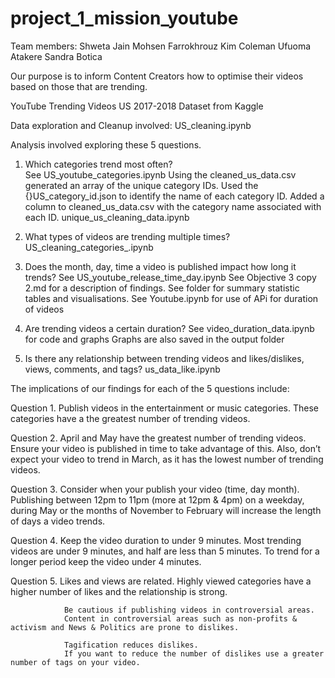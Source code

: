 # project_1_mission_youtube 

Team members:
Shweta Jain
Mohsen Farrokhrouz
Kim Coleman
Ufuoma Atakere
Sandra Botica

Our purpose is to inform Content Creators how to optimise their videos based on those that are trending.

YouTube Trending Videos US 2017-2018 Dataset from Kaggle

Data exploration and Cleanup involved:
        US_cleaning.ipynb


Analysis involved exploring these 5 questions.

1. Which categories trend most often?                                                       
        See US_youtube_categories.ipynb
        Using the cleaned_us_data.csv generated an array of the unique category IDs.
        Used the {}US_category_id.json to identify the name of each category ID.
        Added a column to cleaned_us_data.csv with the category name associated with each ID.
        unique_us_cleaning_data.ipynb

2. What types of videos are trending multiple times?
        US_cleaning_categories_.ipynb
        
3. Does the month, day, time a video is published impact how long it trends?
        See US_youtube_release_time_day.ipynb
        See Objective 3 copy 2.md for a description of findings.
        See <ImagesObj3> folder for summary statistic tables and visualisations.
        See Youtube.ipynb for use of APi for duration of videos
 
4. Are trending videos a certain duration?
        See video_duration_data.ipynb for code and graphs
        Graphs are also saved in the output folder
          
5. Is there any relationship between trending videos and likes/dislikes, views, comments, and tags?
        us_data_like.ipynb


The implications of our findings for each of the 5 questions include:

Question 1.     Publish videos in the entertainment or music categories.
                These categories have a the greatest number of trending videos.

Question 2.     April and May have the greatest number of trending videos.
                Ensure your video is published in time to take advantage of this.
                Also, don’t expect your video to trend in March, as it has the lowest number of trending videos.

Question 3.     Consider when your publish your video (time, day month).
                Publishing between 12pm to 11pm (more at 12pm  & 4pm) on a weekday, 
                during May or the months of November to February will increase the length of days a video trends.

Question 4.     Keep the video duration to under 9 minutes.
                Most trending videos are under 9 minutes, and half are less than 5 minutes.
                To trend for a longer period keep the video under 4 minutes.

Question 5.     Likes and views are related.
                Highly viewed categories have a higher number of likes and the relationship is strong.

                Be cautious if publishing videos in controversial areas.
                Content in controversial areas such as non-profits & activism and News & Politics are prone to dislikes.
                
                Tagification reduces dislikes.
                If you want to reduce the number of dislikes use a greater number of tags on your video.

